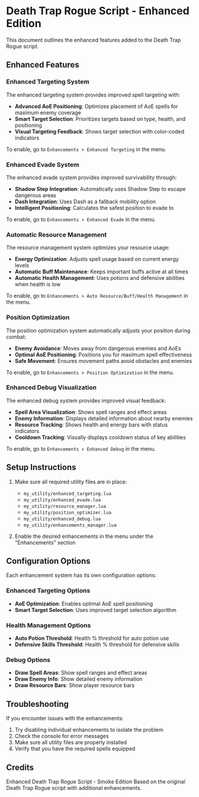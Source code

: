 # Death Trap Rogue Script - Enhanced Edition

This document outlines the enhanced features added to the Death Trap Rogue script.

## Enhanced Features

### Enhanced Targeting System

The enhanced targeting system provides improved spell targeting with:

- **Advanced AoE Positioning**: Optimizes placement of AoE spells for maximum enemy coverage
- **Smart Target Selection**: Prioritizes targets based on type, health, and positioning
- **Visual Targeting Feedback**: Shows target selection with color-coded indicators

To enable, go to `Enhancements > Enhanced Targeting` in the menu.

### Enhanced Evade System

The enhanced evade system provides improved survivability through:

- **Shadow Step Integration**: Automatically uses Shadow Step to escape dangerous areas
- **Dash Integration**: Uses Dash as a fallback mobility option
- **Intelligent Positioning**: Calculates the safest position to evade to

To enable, go to `Enhancements > Enhanced Evade` in the menu.

### Automatic Resource Management

The resource management system optimizes your resource usage:

- **Energy Optimization**: Adjusts spell usage based on current energy levels
- **Automatic Buff Maintenance**: Keeps important buffs active at all times
- **Automatic Health Management**: Uses potions and defensive abilities when health is low

To enable, go to `Enhancements > Auto Resource/Buff/Health Management` in the menu.

### Position Optimization

The position optimization system automatically adjusts your position during combat:

- **Enemy Avoidance**: Moves away from dangerous enemies and AoEs
- **Optimal AoE Positioning**: Positions you for maximum spell effectiveness
- **Safe Movement**: Ensures movement paths avoid obstacles and enemies

To enable, go to `Enhancements > Position Optimization` in the menu.

### Enhanced Debug Visualization

The enhanced debug system provides improved visual feedback:

- **Spell Area Visualization**: Shows spell ranges and effect areas
- **Enemy Information**: Displays detailed information about nearby enemies
- **Resource Tracking**: Shows health and energy bars with status indicators
- **Cooldown Tracking**: Visually displays cooldown status of key abilities

To enable, go to `Enhancements > Enhanced Debug` in the menu.

## Setup Instructions

1. Make sure all required utility files are in place:
   - `my_utility/enhanced_targeting.lua`
   - `my_utility/enhanced_evade.lua`
   - `my_utility/resource_manager.lua`
   - `my_utility/position_optimizer.lua`
   - `my_utility/enhanced_debug.lua`
   - `my_utility/enhancements_manager.lua`

2. Enable the desired enhancements in the menu under the "Enhancements" section

## Configuration Options

Each enhancement system has its own configuration options:

### Enhanced Targeting Options
- **AoE Optimization**: Enables optimal AoE spell positioning
- **Smart Target Selection**: Uses improved target selection algorithm

### Health Management Options
- **Auto Potion Threshold**: Health % threshold for auto potion use
- **Defensive Skills Threshold**: Health % threshold for defensive skills

### Debug Options
- **Draw Spell Areas**: Show spell ranges and effect areas
- **Draw Enemy Info**: Show detailed enemy information
- **Draw Resource Bars**: Show player resource bars

## Troubleshooting

If you encounter issues with the enhancements:

1. Try disabling individual enhancements to isolate the problem
2. Check the console for error messages
3. Make sure all utility files are properly installed
4. Verify that you have the required spells equipped

## Credits

Enhanced Death Trap Rogue Script - Smoke Edition
Based on the original Death Trap Rogue script with additional enhancements. 
